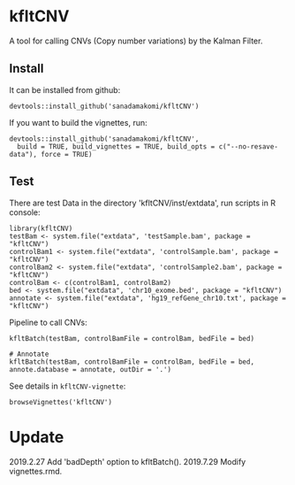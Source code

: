 # kfltCNV
A tool for calling CNVs (Copy number variations) by the Kalman Filter.

## Install
It can be installed from github:

```
devtools::install_github('sanadamakomi/kfltCNV')
```

If you want to build the vignettes, run:

```
devtools::install_github('sanadamakomi/kfltCNV', 
  build = TRUE, build_vignettes = TRUE, build_opts = c("--no-resave-data"), force = TRUE)
```

## Test 

There are test Data in the directory 'kfltCNV/inst/extdata', run scripts in R console:

```
library(kfltCNV)
testBam <- system.file("extdata", 'testSample.bam', package = "kfltCNV")
controlBam1 <- system.file("extdata", 'controlSample.bam', package = "kfltCNV")
controlBam2 <- system.file("extdata", 'controlSample2.bam', package = "kfltCNV")
controlBam <- c(controlBam1, controlBam2)
bed <- system.file("extdata", 'chr10_exome.bed', package = "kfltCNV")
annotate <- system.file("extdata", 'hg19_refGene_chr10.txt', package = "kfltCNV")
```

Pipeline to call CNVs:

```
kfltBatch(testBam, controlBamFile = controlBam, bedFile = bed)

# Annotate 
kfltBatch(testBam, controlBamFile = controlBam, bedFile = bed, annote.database = annotate, outDir = '.')
```

See details in `kfltCNV-vignette`:

```
browseVignettes('kfltCNV')
```

# Update

2019.2.27 Add 'badDepth' option to kfltBatch(). 
2019.7.29 Modify vignettes.rmd.
